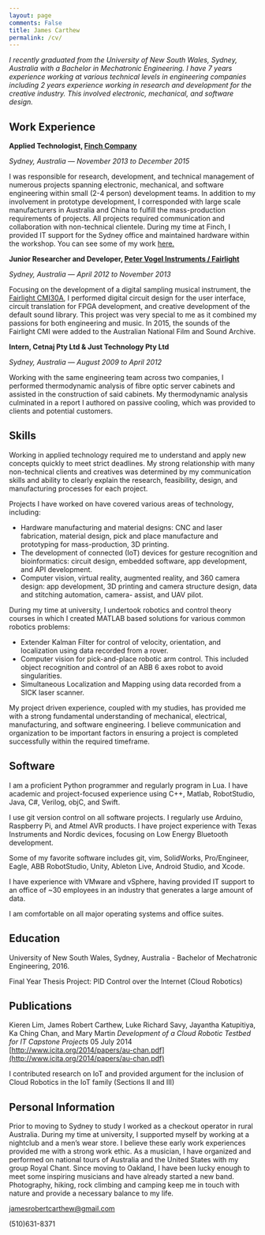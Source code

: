 ```yaml
---
layout: page
comments: False
title: James Carthew
permalink: /cv/
---
```

*I recently graduated from the University of New South Wales, Sydney, Australia with a Bachelor in Mechatronic Engineering. I have 7 years experience working at various technical levels in engineering companies including 2 years experience working in research and development for the creative industry. This involved electronic, mechanical, and software design.*

## Work Experience
**Applied Technologist, [Finch Company](https://www.finchcompany.com/)**

*Sydney, Australia — November 2013 to December 2015*

I was responsible for research, development, and technical management of numerous projects spanning electronic, mechanical, and software engineering within small (2-4 person) development teams. In addition to my involvement in prototype development, I corresponded with large scale manufacturers in Australia and China to fulfill the mass-production requirements of projects. All projects required communication and collaboration with non-technical clientele. During my time at Finch, I provided IT support for the Sydney office and maintained hardware within the workshop. You can see some of my work [here.](https://www.finchcompany.com/technology/)

**Junior Researcher and Developer, [Peter Vogel Instruments / Fairlight](http://petervogelinstruments.com.au/)**

*Sydney, Australia — April 2012 to November 2013*

Focusing on the development of a digital sampling musical instrument, the [Fairlight CMI30A](https://en.wikipedia.org/wiki/Fairlight_CMI), I performed digital circuit design for the user interface, circuit translation for FPGA development, and creative development of the default sound library. This project was very special to me as it combined my passions for both engineering and music. In 2015, the sounds of the Fairlight CMI were added to the Australian National Film and Sound Archive.

**Intern, Cetnaj Pty Ltd & Just Technology Pty Ltd**

*Sydney, Australia — August 2009 to April 2012*

Working with the same engineering team across two companies, I performed thermodynamic analysis of fibre optic server cabinets and assisted in the construction of said cabinets. My thermodynamic analysis culminated in a report I authored on passive cooling, which was provided to clients and potential customers.

## Skills
Working in applied technology required me to understand and apply new concepts quickly to meet strict deadlines. My strong relationship with many non-technical clients and creatives was determined by my communication skills and ability to clearly explain the research, feasibility, design, and manufacturing processes for each project.

Projects I have worked on have covered various areas of technology, including:


- Hardware manufacturing and material designs: CNC and laser fabrication, material design, pick and place manufacture and prototyping for mass-production, 3D printing.
- The development of connected (IoT) devices for gesture recognition and bioinformatics: circuit design, embedded software, app development, and API development.
- Computer vision, virtual reality, augmented reality, and 360 camera design: app development, 3D printing and camera structure design, data and stitching automation, camera- assist, and UAV pilot.

During my time at university, I undertook robotics and control theory courses in which I created MATLAB based solutions for various common robotics problems:


- Extender Kalman Filter for control of velocity, orientation, and localization using data recorded from a rover.
- Computer vision for pick-and-place robotic arm control. This included object recognition and control of an ABB 6 axes robot to avoid singularities.
- Simultaneous Localization and Mapping using data recorded from a SICK laser scanner.

My project driven experience, coupled with my studies, has provided me with a strong fundamental understanding of mechanical, electrical, manufacturing, and software engineering. I believe communication and organization to be important factors in ensuring a project is completed successfully within the required timeframe.

## Software
I am a proficient Python programmer and regularly program in Lua. I have academic and project-focused experience using C++, Matlab, RobotStudio, Java, C#, Verilog, objC, and Swift. 


I use git version control on all software projects. I regularly use Arduino, Raspberry Pi, and Atmel AVR products. I have project experience with Texas Instruments and Nordic devices, focusing on Low Energy Bluetooth development.


Some of my favorite software includes git, vim, SolidWorks, Pro/Engineer, Eagle, ABB RobotStudio, Unity, Ableton Live, Android Studio, and Xcode. 


I have experience with VMware and vSphere, having provided IT support to an office of ~30 employees in an industry that generates a large amount of data.


I am comfortable on all major operating systems and office suites.

## Education
University of New South Wales, Sydney, Australia - Bachelor of Mechatronic Engineering, 2016.


Final Year Thesis Project: PID Control over the Internet (Cloud Robotics)


## Publications
Kieren Lim, James Robert Carthew, Luke Richard Savy, Jayantha Katupitiya, Ka Ching Chan, and Mary Martin *Development of a Cloud Robotic Testbed for IT Capstone Projects* 05 July 2014 [http://www.icita.org/2014/papers/au-chan.pdf](http://www.icita.org/2014/papers/au-chan.pdf)

I contributed research on IoT and provided argument for the inclusion of Cloud Robotics in the IoT family (Sections II and III)

## Personal Information
Prior to moving to Sydney to study I worked as a checkout operator in rural Australia. During my time at university, I supported myself by working at a nightclub and a men’s wear store. I believe these early work experiences provided me with a strong work ethic.
As a musician, I have organized and performed on national tours of Australia and the United States with my group Royal Chant. Since moving to Oakland, I have been lucky enough to meet some inspiring musicians and have already started a new band.
Photography, hiking, rock climbing and camping keep me in touch with nature and provide a necessary balance to my life.

[jamesrobertcarthew@gmail.com](mailto:jamesrobertcarthew@gmail.com)

(510)631-8371

